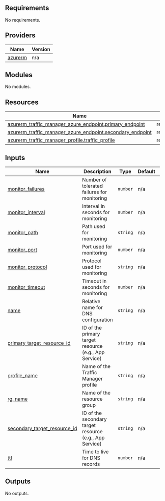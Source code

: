 <!-- BEGIN_TF_DOCS -->
## Requirements

No requirements.

## Providers

| Name | Version |
|------|---------|
| <a name="provider_azurerm"></a> [azurerm](#provider\_azurerm) | n/a |

## Modules

No modules.

## Resources

| Name | Type |
|------|------|
| [azurerm_traffic_manager_azure_endpoint.primary_endpoint](https://registry.terraform.io/providers/hashicorp/azurerm/latest/docs/resources/traffic_manager_azure_endpoint) | resource |
| [azurerm_traffic_manager_azure_endpoint.secondary_endpoint](https://registry.terraform.io/providers/hashicorp/azurerm/latest/docs/resources/traffic_manager_azure_endpoint) | resource |
| [azurerm_traffic_manager_profile.traffic_profile](https://registry.terraform.io/providers/hashicorp/azurerm/latest/docs/resources/traffic_manager_profile) | resource |

## Inputs

| Name | Description | Type | Default | Required |
|------|-------------|------|---------|:--------:|
| <a name="input_monitor_failures"></a> [monitor\_failures](#input\_monitor\_failures) | Number of tolerated failures for monitoring | `number` | n/a | yes |
| <a name="input_monitor_interval"></a> [monitor\_interval](#input\_monitor\_interval) | Interval in seconds for monitoring | `number` | n/a | yes |
| <a name="input_monitor_path"></a> [monitor\_path](#input\_monitor\_path) | Path used for monitoring | `string` | n/a | yes |
| <a name="input_monitor_port"></a> [monitor\_port](#input\_monitor\_port) | Port used for monitoring | `number` | n/a | yes |
| <a name="input_monitor_protocol"></a> [monitor\_protocol](#input\_monitor\_protocol) | Protocol used for monitoring | `string` | n/a | yes |
| <a name="input_monitor_timeout"></a> [monitor\_timeout](#input\_monitor\_timeout) | Timeout in seconds for monitoring | `number` | n/a | yes |
| <a name="input_name"></a> [name](#input\_name) | Relative name for DNS configuration | `string` | n/a | yes |
| <a name="input_primary_target_resource_id"></a> [primary\_target\_resource\_id](#input\_primary\_target\_resource\_id) | ID of the primary target resource (e.g., App Service) | `string` | n/a | yes |
| <a name="input_profile_name"></a> [profile\_name](#input\_profile\_name) | Name of the Traffic Manager profile | `string` | n/a | yes |
| <a name="input_rg_name"></a> [rg\_name](#input\_rg\_name) | Name of the resource group | `string` | n/a | yes |
| <a name="input_secondary_target_resource_id"></a> [secondary\_target\_resource\_id](#input\_secondary\_target\_resource\_id) | ID of the secondary target resource (e.g., App Service) | `string` | n/a | yes |
| <a name="input_ttl"></a> [ttl](#input\_ttl) | Time to live for DNS records | `number` | n/a | yes |

## Outputs

No outputs.
<!-- END_TF_DOCS -->